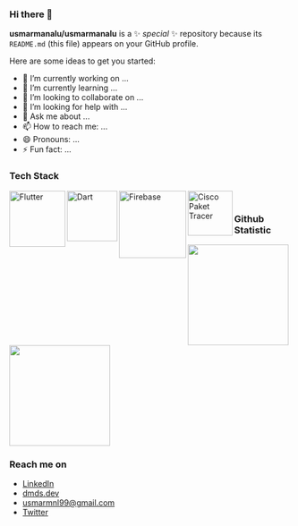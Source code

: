 ### Hi there 👋


**usmarmanalu/usmarmanalu** is a ✨ _special_ ✨ repository because its `README.md` (this file) appears on your GitHub profile.

Here are some ideas to get you started:

- 🔭 I’m currently working on ...
- 🌱 I’m currently learning ...
- 👯 I’m looking to collaborate on ...
- 🤔 I’m looking for help with ...
- 💬 Ask me about ...
- 📫 How to reach me: ...
- 😄 Pronouns: ...
- ⚡ Fun fact: ...

### Tech Stack
  <a href="https://flutter.dev/"><img align="left" alt="Flutter" title="Flutter" width="100px" src="https://upload.wikimedia.org/wikipedia/commons/4/44/Google-flutter-logo.svg" /></a>
  <a href="https://dart.dev/"><img align="left" alt="Dart" title="Dart" width="90px" src="https://upload.wikimedia.org/wikipedia/commons/f/fe/Dart_programming_language_logo.svg" /></a>
  <a href="https://firebase.google.com/"><img align="left" alt="Firebase" title="Firebase" width="120px" src="https://upload.wikimedia.org/wikipedia/commons/3/37/Firebase_Logo.svg" /></a>
  <a href="https://netacad.com/"><img align="left" alt="Cisco Paket Tracer" title="Cisco Paket Tracer" width="80px" src="https://www.freepnglogos.com/uploads/cisco-png-logo/new-cisco-logo-png-1.png"/></a>
  
  <br>
  
### Github Statistic
<p align="left">
<a href="https://github.com/usmarmanalu">
  <img height="180em" src="https://github-readme-stats-eight-theta.vercel.app/api?username=usmarmanalu&show_icons=true&theme=algolia&include_all_commits=true&count_private=true"/>
  <img height="180em" src="https://github-readme-stats-eight-theta.vercel.app/api/top-langs/?username=usmarmanalu&layout=compact&langs_count=8&theme=algolia"/>
</a>
</p>

### Reach me on
- <a href="">LinkedIn</a>
- <a href="">dmds.dev</a>
- usmarmnl99@gmail.com
- <a href="https://twitter.com/Usmarmnl99Usmar">Twitter</a>

